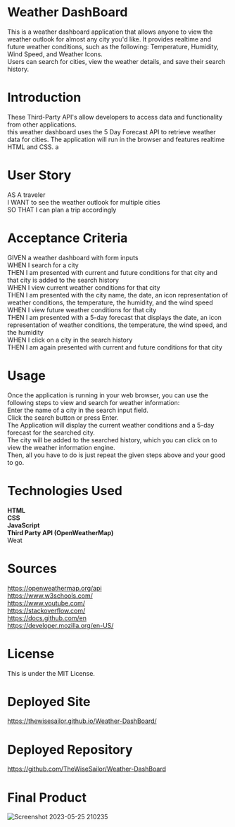 # Weather DashBoard
This is a weather dashboard application that allows anyone to view the weather outlook for almost any city you'd like. It provides realtime and future weather conditions, such as the following: Temperature, Humidity, Wind Speed, and Weather Icons. <br> 
Users can search for cities, view the weather details, and save their search history.

# Introduction 
These Third-Party API's allow developers to access data and functionality from other applications.<br>
this weather dashboard uses the 5 Day Forecast API to retrieve weather data for cities. The application will run in the browser and features realtime HTML and CSS.
a
# User Story
 AS A traveler <br>
I WANT to see the weather outlook for multiple cities<br>
SO THAT I can plan a trip accordingly<br>

# Acceptance Criteria

GIVEN a weather dashboard with form inputs<br>
WHEN I search for a city<br>
THEN I am presented with current and future conditions for that city and that city is added to the search history<br>
WHEN I view current weather conditions for that city<br>
THEN I am presented with the city name, the date, an icon representation of weather conditions, the temperature, the humidity, and the wind speed<br>
WHEN I view future weather conditions for that city<br>
THEN I am presented with a 5-day forecast that displays the date, an icon representation of weather conditions, the temperature, the wind speed, and the humidity<br>
WHEN I click on a city in the search history<br>
THEN I am again presented with current and future conditions for that city<br>

# Usage 
Once the application is running in your web browser, you can use the following steps to view and search for weather information: <br>
Enter the name of a city in the search input field.<br>
Click the search button or press Enter. <br>
The Application will display the current weather conditions and a 5-day forecast for the searched city. <br>
The city will be added to the searched history, which you can click on to view the weather information engine. <br>
Then, all you have to do is just repeat the given steps above and your good to go.
# Technologies Used

**HTML**<br>
**CSS** <br>
**JavaScript**<br>
**Third Party API (OpenWeatherMap)**<br> 
Weat
# Sources 
https://openweathermap.org/api <br>
https://www.w3schools.com/<br>
https://www.youtube.com/<br>
https://stackoverflow.com/<br>
https://docs.github.com/en<br>
https://developer.mozilla.org/en-US/<br>

# License
This is under the MIT License.

# Deployed Site

https://thewisesailor.github.io/Weather-DashBoard/

# Deployed Repository
https://github.com/TheWiseSailor/Weather-DashBoard

# Final Product

![Screenshot 2023-05-25 210235](https://github.com/TheWiseSailor/Weather-DashBoard/assets/68026214/b643f251-9a4e-47da-85bb-51afff0e6c92)

